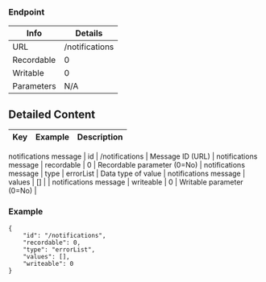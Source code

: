 # 



### Endpoint

| Info  | Details |
| ------------- | ------------- |
| URL   | /notifications   |
| Recordable   | 0   |
| Writable   | 0   |
| Parameters  | N/A  |

## Detailed Content

|  Key  | Example | Description |
| ------------- | :------: | ------------- |
notifications message
|  id | /notifications | Message ID (URL) |
notifications message
|  recordable | 0 | Recordable parameter (0=No) |
notifications message
|  type | errorList | Data type of value |
notifications message
|  values | [] |  |
notifications message
|  writeable | 0 | Writable parameter (0=No) |

### Example
```
{
    "id": "/notifications",
    "recordable": 0,
    "type": "errorList",
    "values": [],
    "writeable": 0
}
```
